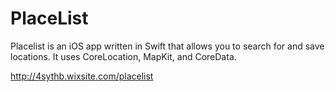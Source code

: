 # PlaceList

Placelist is an iOS app written in Swift that allows you to search for and save locations. It uses CoreLocation, MapKit, and CoreData.

http://4sythb.wixsite.com/placelist
